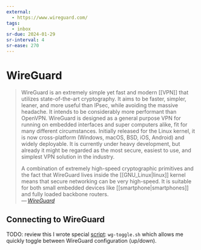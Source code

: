 ```yaml
---
external:
  - https://www.wireguard.com/
tags:
  - inbox
sr-due: 2024-01-29
sr-interval: 4
sr-ease: 270
---
```


# WireGuard

> WireGuard is an extremely simple yet fast and modern [[VPN]] that utilizes
> state-of-the-art cryptography. It aims to be faster, simpler, leaner, and more
> useful than IPsec, while avoiding the massive headache. It intends to be
> considerably more performant than OpenVPN. WireGuard is designed as a general
> purpose VPN for running on embedded interfaces and super computers alike, fit
> for many different circumstances. Initially released for the Linux kernel, it
> is now cross-platform (Windows, macOS, BSD, iOS, Android) and widely
> deployable. It is currently under heavy development, but already it might be
> regarded as the most secure, easiest to use, and simplest VPN solution in the
> industry.
>
> A combination of extremely high-speed cryptographic primitives and the fact
> that WireGuard lives inside the [[GNU_Linux|linux]] kernel means that secure
> networking can be very high-speed. It is suitable for both small embedded
> devices like [[smartphone|smartphones]] and fully loaded backbone routers.\
> — <cite>[WireGuard](https://www.wireguard.com/)</cite>

## Connecting to WireGuard

TODO: review this
I wrote special [script](file:///home/inom/.local/bin/wg-toggle.sh):
`wg-toggle.sh` which allows me quickly toggle between WireGuard configuration
(up/down).
